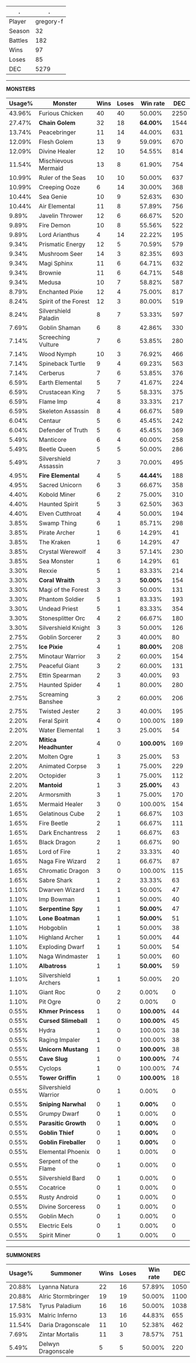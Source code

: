 .|.
|-|-
Player|gregory-f
Season|32
Battles|182
Wins|97
Loses|85
DEC|5279

---
**MONSTERS**

Usage%|Monster|Wins|Loses|Win rate|DEC|
-|-|-|-|-|-|
43.96%|Furious Chicken|40|40|50.00%|2250|
27.47%|**Chain Golem**|32|18|**64.00%**|1544|
13.74%|Peacebringer|11|14|44.00%|631|
12.09%|Flesh Golem|13|9|59.09%|670|
12.09%|Divine Healer|12|10|54.55%|814|
11.54%|Mischievous Mermaid|13|8|61.90%|754|
10.99%|Ruler of the Seas|10|10|50.00%|637|
10.99%|Creeping Ooze|6|14|30.00%|368|
10.44%|Sea Genie|10|9|52.63%|630|
10.44%|Air Elemental|11|8|57.89%|756|
9.89%|Javelin Thrower|12|6|66.67%|520|
9.89%|Fire Demon|10|8|55.56%|522|
9.89%|Lord Arianthus|4|14|22.22%|195|
9.34%|Prismatic Energy|12|5|70.59%|579|
9.34%|Mushroom Seer|14|3|82.35%|693|
9.34%|Magi Sphinx|11|6|64.71%|632|
9.34%|Brownie|11|6|64.71%|548|
9.34%|Medusa|10|7|58.82%|587|
8.79%|Enchanted Pixie|12|4|75.00%|817|
8.24%|Spirit of the Forest|12|3|80.00%|519|
8.24%|Silvershield Paladin|8|7|53.33%|597|
7.69%|Goblin Shaman|6|8|42.86%|330|
7.14%|Screeching Vulture|7|6|53.85%|280|
7.14%|Wood Nymph|10|3|76.92%|466|
7.14%|Spineback Turtle|9|4|69.23%|563|
7.14%|Cerberus|7|6|53.85%|376|
6.59%|Earth Elemental|5|7|41.67%|224|
6.59%|Crustacean King|7|5|58.33%|375|
6.59%|Flame Imp|4|8|33.33%|217|
6.59%|Skeleton Assassin|8|4|66.67%|589|
6.04%|Centaur|5|6|45.45%|242|
6.04%|Defender of Truth|5|6|45.45%|369|
5.49%|Manticore|6|4|60.00%|258|
5.49%|Beetle Queen|5|5|50.00%|286|
5.49%|Silvershield Assassin|7|3|70.00%|495|
4.95%|**Fire Elemental**|4|5|**44.44%**|188|
4.95%|Sacred Unicorn|6|3|66.67%|358|
4.40%|Kobold Miner|6|2|75.00%|310|
4.40%|Haunted Spirit|5|3|62.50%|363|
4.40%|Elven Cutthroat|4|4|50.00%|194|
3.85%|Swamp Thing|6|1|85.71%|298|
3.85%|Pirate Archer|1|6|14.29%|41|
3.85%|The Kraken|1|6|14.29%|47|
3.85%|Crystal Werewolf|4|3|57.14%|230|
3.85%|Sea Monster|1|6|14.29%|61|
3.30%|Rexxie|5|1|83.33%|214|
3.30%|**Coral Wraith**|3|3|**50.00%**|154|
3.30%|Magi of the Forest|3|3|50.00%|131|
3.30%|Phantom Soldier|5|1|83.33%|193|
3.30%|Undead Priest|5|1|83.33%|354|
3.30%|Stonesplitter Orc|4|2|66.67%|180|
3.30%|Silvershield Knight|3|3|50.00%|126|
2.75%|Goblin Sorcerer|2|3|40.00%|80|
2.75%|**Ice Pixie**|4|1|**80.00%**|208|
2.75%|Minotaur Warrior|3|2|60.00%|154|
2.75%|Peaceful Giant|3|2|60.00%|131|
2.75%|Ettin Spearman|2|3|40.00%|93|
2.75%|Haunted Spider|4|1|80.00%|280|
2.75%|Screaming Banshee|3|2|60.00%|206|
2.75%|Twisted Jester|2|3|40.00%|195|
2.20%|Feral Spirit|4|0|100.00%|189|
2.20%|Water Elemental|1|3|25.00%|54|
2.20%|**Mitica Headhunter**|4|0|**100.00%**|169|
2.20%|Molten Ogre|1|3|25.00%|53|
2.20%|Animated Corpse|3|1|75.00%|229|
2.20%|Octopider|3|1|75.00%|112|
2.20%|**Mantoid**|1|3|**25.00%**|43|
2.20%|Armorsmith|3|1|75.00%|170|
1.65%|Mermaid Healer|3|0|100.00%|154|
1.65%|Gelatinous Cube|2|1|66.67%|103|
1.65%|Fire Beetle|2|1|66.67%|111|
1.65%|Dark Enchantress|2|1|66.67%|63|
1.65%|Black Dragon|2|1|66.67%|90|
1.65%|Lord of Fire|1|2|33.33%|40|
1.65%|Naga Fire Wizard|2|1|66.67%|87|
1.65%|Chromatic Dragon|3|0|100.00%|115|
1.65%|Sabre Shark|1|2|33.33%|63|
1.10%|Dwarven Wizard|1|1|50.00%|47|
1.10%|Imp Bowman|1|1|50.00%|40|
1.10%|**Serpentine Spy**|1|1|**50.00%**|47|
1.10%|**Lone Boatman**|1|1|**50.00%**|51|
1.10%|Hobgoblin|1|1|50.00%|38|
1.10%|Highland Archer|1|1|50.00%|44|
1.10%|Exploding Dwarf|1|1|50.00%|54|
1.10%|Naga Windmaster|1|1|50.00%|60|
1.10%|**Albatross**|1|1|**50.00%**|59|
1.10%|Silvershield Archers|1|1|50.00%|20|
1.10%|Giant Roc|0|2|0.00%|0|
1.10%|Pit Ogre|0|2|0.00%|0|
0.55%|**Khmer Princess**|1|0|**100.00%**|44|
0.55%|**Cursed Slimeball**|1|0|**100.00%**|45|
0.55%|Hydra|1|0|100.00%|38|
0.55%|Raging Impaler|1|0|100.00%|38|
0.55%|**Unicorn Mustang**|1|0|**100.00%**|38|
0.55%|**Cave Slug**|1|0|**100.00%**|74|
0.55%|Cyclops|1|0|100.00%|74|
0.55%|**Tower Griffin**|1|0|**100.00%**|18|
0.55%|Silvershield Warrior|0|1|0.00%|0|
0.55%|**Sniping Narwhal**|0|1|**0.00%**|0|
0.55%|Grumpy Dwarf|0|1|0.00%|0|
0.55%|**Parasitic Growth**|0|1|**0.00%**|0|
0.55%|**Goblin Thief**|0|1|**0.00%**|0|
0.55%|**Goblin Fireballer**|0|1|**0.00%**|0|
0.55%|Elemental Phoenix|0|1|0.00%|0|
0.55%|Serpent of the Flame|0|1|0.00%|0|
0.55%|Silvershield Bard|0|1|0.00%|0|
0.55%|Cocatrice|0|1|0.00%|0|
0.55%|Rusty Android|0|1|0.00%|0|
0.55%|Divine Sorceress|0|1|0.00%|0|
0.55%|Goblin Mech|0|1|0.00%|0|
0.55%|Electric Eels|0|1|0.00%|0|
0.55%|Spirit Miner|0|1|0.00%|0|

---
**SUMMONERS**

Usage%|Summoner|Wins|Loses|Win rate|DEC|
-|-|-|-|-|-|
20.88%|Lyanna Natura|22|16|57.89%|1050|
20.88%|Alric Stormbringer|19|19|50.00%|1100|
17.58%|Tyrus Paladium|16|16|50.00%|1038|
15.93%|Malric Inferno|13|16|44.83%|655|
11.54%|Daria Dragonscale|11|10|52.38%|462|
7.69%|Zintar Mortalis|11|3|78.57%|751|
5.49%|Delwyn Dragonscale|5|5|50.00%|220|
